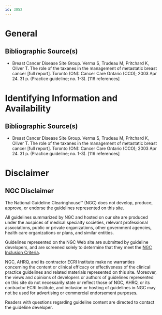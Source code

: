 ```yaml
---
id: 3052
---
```


# General

## Bibliographic Source(s)

- Breast Cancer Disease Site Group. Verma S, Trudeau M, Pritchard K, Oliver T. The role of the taxanes in the management of metastatic breast cancer [full report]. Toronto (ON): Cancer Care Ontario (CCO); 2003 Apr 24. 31 p. (Practice guideline; no. 1-3). [116 references]

# Identifying Information and Availability

## Bibliographic Source(s)

- Breast Cancer Disease Site Group. Verma S, Trudeau M, Pritchard K, Oliver T. The role of the taxanes in the management of metastatic breast cancer [full report]. Toronto (ON): Cancer Care Ontario (CCO); 2003 Apr 24. 31 p. (Practice guideline; no. 1-3). [116 references]

# Disclaimer

## NGC Disclaimer

The National Guideline Clearinghouse™ (NGC) does not develop, produce, approve, or endorse the guidelines represented on this site.

All guidelines summarized by NGC and hosted on our site are produced under the auspices of medical specialty societies, relevant professional associations, public or private organizations, other government agencies, health care organizations or plans, and similar entities.

Guidelines represented on the NGC Web site are submitted by guideline developers, and are screened solely to determine that they meet the [NGC Inclusion Criteria](/help-and-about/summaries/inclusion-criteria).

NGC, AHRQ, and its contractor ECRI Institute make no warranties concerning the content or clinical efficacy or effectiveness of the clinical practice guidelines and related materials represented on this site. Moreover, the views and opinions of developers or authors of guidelines represented on this site do not necessarily state or reflect those of NGC, AHRQ, or its contractor ECRI Institute, and inclusion or hosting of guidelines in NGC may not be used for advertising or commercial endorsement purposes.

Readers with questions regarding guideline content are directed to contact the guideline developer.


